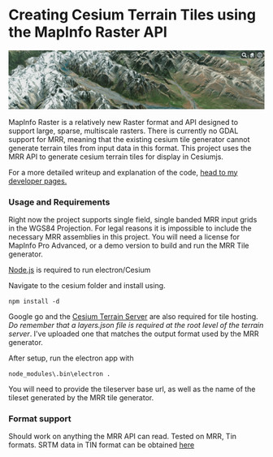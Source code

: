 # Creating Cesium Terrain Tiles using the MapInfo Raster API
<img width="729" alt="mtn" src="https://github.com/IanAWP/ianawp.github.io/blob/master/images/image_0.png">

MapInfo Raster is a relatively new Raster format and API designed to support large, sparse, multiscale rasters. There is currently no GDAL support for MRR, meaning that the existing cesium tile generator cannot generate terrain tiles from input data in this format. This project uses the MRR API to generate cesium terrain tiles for display in Cesiumjs.

For a more detailed writeup and explanation of the code, [head to my developer pages.](https://ianawp.github.io/)

### Usage and Requirements

Right now the project supports single field, single banded MRR input grids in the WGS84 Projection.
For legal reasons it is impossible to include the necessary MRR assemblies in this project. You will need a license for MapInfo Pro Advanced, or a demo version to build and run the MRR Tile generator.

[Node.js](https://nodejs.org/) is required to run electron/Cesium

Navigate to the cesium folder and install using.
```Batchfile
npm install -d
```
Google go and the [Cesium Terrain Server](https://github.com/geo-data/cesium-terrain-server) are also required for tile hosting. *Do remember that a layers.json file is required at the root level of the terrain server*.  I've uploaded one that matches the output format used by the MRR generator.

After setup, run the electron app with 
```Batchfile
node_modules\.bin\electron .
```
You will need to provide the tileserver base url, as well as the name of the tileset generated by the MRR tile generator.

### Format support
Should work on anything the MRR API can read. Tested on MRR, Tin formats. SRTM data in TIN format can be obtained [here](http://srtm.csi.cgiar.org/SELECTION/inputCoord.asp)
